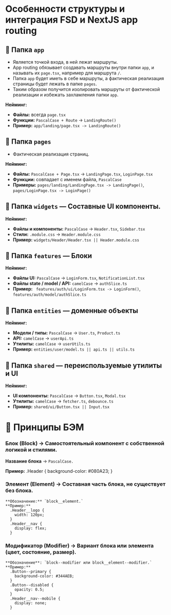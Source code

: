 # Особенности структуры и интеграция FSD и NextJS app routing

## 📂 Папка `app`
  - Является точкой входа, в ней лежат маршруты.  
  - App routing обязывает создавать маршруты внутри папки `app`, и называть их `page.tsx`, например для маршрута `/`.  
  - Папка `app` будет иметь в себе маршруты, а фактическая реализация страницы будет лежать в папке `pages`.  
  - Таким образом получится изолировать маршруты от фактической реализации и избежать захламления папки `app`.

  **Нейминг:**
  - **Файлы:** всегда `page.tsx`  
  - **Функции:** `PascalCase + Route` → `LandingRoute()`  
  - **Пример:** `app/landing/page.tsx -> LandingRoute()`

## 📂 Папка `pages`
  - Фактическая реализация страниц.  

  **Нейминг:**
  - **Файлы:** `PascalCase + Page.tsx` → `LandingPage.tsx`, `LoginPage.tsx`  
  - **Функции:** совпадает с именем файла, `PascalCase`  
  - **Примеры:** `pages/landing/LandingPage.tsx -> LandingPage()`, `pages/LoginPage.tsx -> LoginPage()`

## 📂 Папка `widgets` — Составные UI компоненты.

  **Нейминг:**
  - **Файлы и компоненты:** `PascalCase` → `Header.tsx`, `Sidebar.tsx`  
  - **Стили:** `.module.css` → `Header.module.css`  
  - **Пример:** `widgets/Header/Header.tsx || Header.module.css`

## 📂 Папка `features` — Блоки
  **Нейминг:**
  - **Файлы UI:** `PascalCase` → `LoginForm.tsx`, `NotificationList.tsx`  
  - **Файлы state / model / API:** `camelCase` → `authSlice.ts`  
  - **Пример:** ` features/auth/ui/LoginForm.tsx -> LoginForm()`, `features/auth/model/authSlice.ts`  

## 📂 Папка `entities` — доменные объекты
  **Нейминг:**
  - **Модели / типы:** `PascalCase` → `User.ts`, `Product.ts`  
  - **API:** `camelCase` → `userApi.ts`  
  - **Утилиты:** `camelCase` → `userUtils.ts`  
  - **Пример:** `entities/user/model.ts || api.ts || utils.ts`

## 📂 Папка `shared` — переиспользуемые утилиты и UI
  **Нейминг:**
  - **UI компоненты:** `PascalCase` → `Button.tsx`, `Modal.tsx`  
  - **Утилиты:** `camelCase` → `fetcher.ts`, `debounce.ts`  
  - **Пример:** `shared/ui/Button.tsx || Input.tsx`

# 🎨 Принципы БЭМ
  ### **Блок (Block)** -> Самостоятельный компонент с собственной логикой и стилями.  
  **Название блока** → `PascalCase.`

  **Пример:**
  .Header {
    background-color: #080A23;
  }

  ### **Элемент (Element)** -> Составная часть блока, не существует без блока.
    **Обозначение:** `block__element.`
    **Пример:**
      .Header__logo {
        width: 120px;
      }
      .Header__nav {
        display: flex;
      }

  ### **Модификатор (Modifier)** -> Вариант блока или элемента (цвет, состояние, размер).
    **Обозначение**: `block--modifier или block__element--modifier.`
    **Пример:**
      .Button--primary {
        background-color: #344AEB;
      }
      .Button--disabled {
        opacity: 0.5;
      }
      .Header__nav--mobile {
        display: none;
      }

